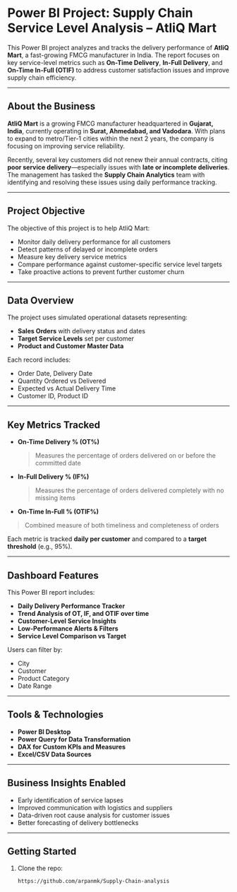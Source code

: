 # Power BI Project: Supply Chain Service Level Analysis – AtliQ Mart

This Power BI project analyzes and tracks the delivery performance of **AtliQ Mart**, a fast-growing FMCG manufacturer in India. The report focuses on key service-level metrics such as **On-Time Delivery**, **In-Full Delivery**, and **On-Time In-Full (OTIF)** to address customer satisfaction issues and improve supply chain efficiency.

---

## About the Business

**AtliQ Mart** is a growing FMCG manufacturer headquartered in **Gujarat, India**, currently operating in **Surat, Ahmedabad, and Vadodara**. With plans to expand to metro/Tier-1 cities within the next 2 years, the company is focusing on improving service reliability.

Recently, several key customers did not renew their annual contracts, citing **poor service delivery**—especially issues with **late or incomplete deliveries**. The management has tasked the **Supply Chain Analytics** team with identifying and resolving these issues using daily performance tracking.

---

## Project Objective

The objective of this project is to help AtliQ Mart:

- Monitor daily delivery performance for all customers
- Detect patterns of delayed or incomplete orders
- Measure key delivery service metrics
- Compare performance against customer-specific service level targets
- Take proactive actions to prevent further customer churn

---

## Data Overview

The project uses simulated operational datasets representing:

- **Sales Orders** with delivery status and dates
- **Target Service Levels** set per customer
- **Product and Customer Master Data**

Each record includes:
- Order Date, Delivery Date
- Quantity Ordered vs Delivered
- Expected vs Actual Delivery Time
- Customer ID, Product ID

---

## Key Metrics Tracked

- **On-Time Delivery % (OT%)**
  > Measures the percentage of orders delivered on or before the committed date

- **In-Full Delivery % (IF%)**
  > Measures the percentage of orders delivered completely with no missing items

-  **On-Time In-Full % (OTIF%)**
  > Combined measure of both timeliness and completeness of orders

Each metric is tracked **daily per customer** and compared to a **target threshold** (e.g., 95%).

---

## Dashboard Features

This Power BI report includes:

- **Daily Delivery Performance Tracker**
- **Trend Analysis of OT, IF, and OTIF over time**
- **Customer-Level Service Insights**
- **Low-Performance Alerts & Filters**
- **Service Level Comparison vs Target**

Users can filter by:
- City
- Customer
- Product Category
- Date Range

---

## Tools & Technologies

- **Power BI Desktop**
- **Power Query for Data Transformation**
- **DAX for Custom KPIs and Measures**
- **Excel/CSV Data Sources**

---

## Business Insights Enabled

- Early identification of service lapses
- Improved communication with logistics and suppliers
- Data-driven root cause analysis for customer issues
- Better forecasting of delivery bottlenecks

---

## Getting Started

1. Clone the repo:
   ```bash
   https://github.com/arpanmk/Supply-Chain-analysis
